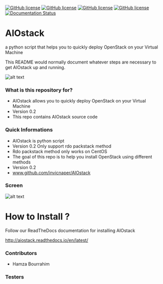 [![GitHub license](https://img.shields.io/badge/license-GPLv3-blue.svg)](https://raw.githubusercontent.com/Facetracker-project/facetracker-core/master/COPYING)
[![GitHub license](https://img.shields.io/badge/default-rdo-orange.svg)](https://raw.githubusercontent.com/Facetracker-project/facetracker-core/master/COPYING)
[![GitHub license](https://img.shields.io/badge/author-naper-blue.svg)](https://raw.githubusercontent.com/Facetracker-project/facetracker-core/master/COPYING)
[![GitHub license](https://img.shields.io/badge/version-0.2-red.svg)](https://raw.githubusercontent.com/Facetracker-project/facetracker-core/master/COPYING)
[![Documentation Status](https://readthedocs.org/projects/aiostack/badge/?version=latest)](http://aiostack.readthedocs.io/en/latest/?badge=latest)
# AIOstack
a python script that helps you to quickly deploy OpenStack on your Virtual Machine

This README would normally document whatever steps are necessary to get AIOstack up and running.

![alt text](http://logos-download.com/wp-content/uploads/2016/10/OpenStack_logo.png "AIOstack screen")

### What is this repository for? ###

* AIOstack allows you to quickly deploy OpenStack on your Virtual Machine
* Version 0.2
* This repo contains AIOstack source code

### Quick Informations ###

* AIOstack is python script
* Version 0.2 Only support rdo packstack method
* Rdo packstack method only works on CentOS
* The goal of this repo is to help you install OpenStack using different methods
* Version 0.2
* www.github.com/invicnaper/AIOstack

### Screen ###

![alt text](http://i.imgur.com/fihaKfG.png "AIOstack screen")

# How to Install ?

Follow our ReadTheDocs documentation for installing AIOstack

http://aiostack.readthedocs.io/en/latest/


### Contributors ###

* Hamza Bourrahim

### Testers ###
